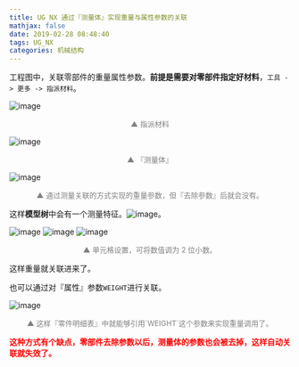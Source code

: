 ```yaml
---
title: UG NX 通过『测量体』实现重量与属性参数的关联
mathjax: false
date: 2019-02-28 08:48:40
tags: UG_NX
categories: 机械结构
---
```


工程图中，关联零部件的重量属性参数。**前提是需要对零部件指定好材料**，`工具 -> 更多 -> 指派材料`。

<!--more-->

![image](https://ws3.sinaimg.cn/large/006mcMYXgy1g0lzgh8nvpj308e0dv3zg.jpg)
<div style="font-size:13px;color:gray;text-align:center">▲ 指派材料</div>

![image](https://ws1.sinaimg.cn/large/006mcMYXgy1g0lzkxgdxhj304x08wmxd.jpg)
<div style="font-size:13px;color:gray;text-align:center">▲ 『测量体』</div>

![image](https://wx2.sinaimg.cn/large/006mcMYXgy1g0lzm2zg3ij30ig0bbaaz.jpg)
<div style="font-size:13px;color:gray;text-align:center">▲ 通过测量关联的方式实现的重量参数，但『去除参数』后就会没有。</div>

这样**模型树**中会有一个测量特征。![image](https://wx4.sinaimg.cn/large/006mcMYXgy1g0lzodwb29j303f00kjr5.jpg)。

![image](https://ws4.sinaimg.cn/large/006mcMYXgy1g0lzrzhl80j30f609r0tg.jpg)
![image](https://wx1.sinaimg.cn/large/006mcMYXgy1g0lzsn8kpkj30940dlt8y.jpg)
![image](https://wx2.sinaimg.cn/large/006mcMYXgy1g0lztqhl4gj30i20eddgi.jpg)
<div style="font-size:13px;color:gray;text-align:center">▲ 单元格设置，可将数值调为 2 位小数。</div>

这样重量就关联进来了。

也可以通过对『属性』参数`WEIGHT`进行关联。

![image](https://ws4.sinaimg.cn/large/006mcMYXgy1g0m031irzuj30lb0dz0v1.jpg)

<div style="font-size:13px;color:gray;text-align:center">▲ 这样『零件明细表』中就能够引用`WEIGHT`这个参数来实现重量调用了。</div>


<span style="color:red">**这种方式有个缺点，零部件去除参数以后，测量体的参数也会被去掉，这样自动关联就失效了。**</span>

